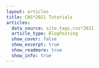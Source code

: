 ```yaml
---
layout: articles
title: CNS*2021 Tutorials
articles:
  data_source: site.tags.cns*2021
  article_type: BlogPosting
  show_cover: false
  show_excerpt: true
  show_readmore: true
  show_info: true
---
```

